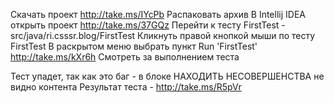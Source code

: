Скачать проект http://take.ms/IYcPb 
Распаковать архив
В Intellij IDEA открыть проект http://take.ms/37GQz
Перейти к тесту FirstTest - src/java/ri.csssr.blog/FirstTest
Кликнуть правой кнопкой мыши по тесту FirstTest
В раскрытом меню выбрать пункт Run 'FirstTest' http://take.ms/kXr6h 
Смотреть за выполнением теста


Тест упадет, так как это баг - в блоке НАХОДИТЬ НЕСОВЕРШЕНСТВА не видно контента
Результат теста - http://take.ms/R5pVr

